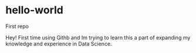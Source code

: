 # hello-world
First repo

Hey! First time using Githb and Im trying to learn this a part of expanding my knowledge and experience in Data Science.
